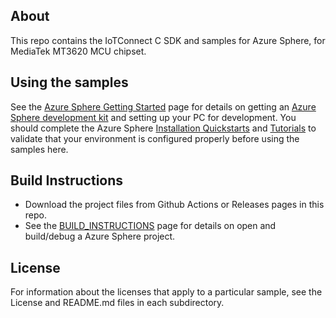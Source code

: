 ## About
This repo contains the IoTConnect C SDK and samples for Azure Sphere, 
for MediaTek MT3620 MCU chipset.

## Using the samples
See the [Azure Sphere Getting Started](https://www.microsoft.com/en-us/azure-sphere/get-started/) page for details on getting an [Azure Sphere development kit](https://aka.ms/AzureSphereHardware) and setting up your PC for development. You should complete the Azure Sphere [Installation Quickstarts](https://docs.microsoft.com/azure-sphere/install/overview) and [Tutorials](https://docs.microsoft.com/azure-sphere/install/qs-overview) to validate that your environment is configured properly before using the samples here. 

## Build Instructions

* Download the project files from Github Actions or Releases pages in this repo.
* See the [BUILD_INSTRUCTIONS](BUILD_INSTRUCTIONS.MD) page for details on open and build/debug a Azure Sphere project.

## License
For information about the licenses that apply to a particular sample, see the License and README.md files in each subdirectory.


